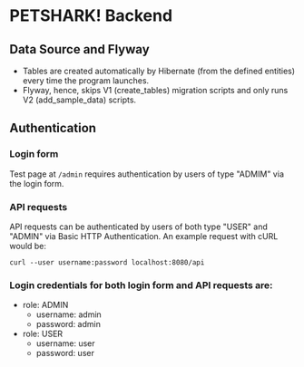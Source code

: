 # PETSHARK! Backend

## Data Source and Flyway
- Tables are created automatically by Hibernate (from the defined entities) every time the program launches.
- Flyway, hence, skips V1 (create_tables) migration scripts and only runs V2 (add_sample_data) scripts.

## Authentication
### Login form
Test page at `/admin` requires authentication by users of type "ADMIM" via the login form.     
### API requests
API requests can be authenticated by users of both type "USER" and "ADMIN" via Basic HTTP Authentication.
An example request with cURL would be:
```
curl --user username:password localhost:8080/api
```
### Login credentials for both login form and API requests are:
- role: ADMIN
    - username: admin
    - password: admin
- role: USER
    - username: user
    - password: user